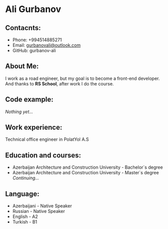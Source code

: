 # Ali Gurbanov

## Contacnts:
- Phone: +994514885271
- Email: gurbanovali@outlook.com
- GitHub: gurbanov-ali

## About Me:
I work as a road engineer, but my goal is to become a front-end developer. And thanks to **RS School**, after work I do the course.

## Code example:
*Nothing yet…*

## Work experience:
Technical office engineer in PolatYol A.S

## Education and courses:
- Azerbaijan Architecture and Construction University - Bachelor`s degree
- Azerbaijan Architecture and Construction University - Master`s degree *Continuing...*

## Language:
- Azerbaijani - Native Speaker
- Russian - Native Speaker
- English - A2 
- Turkish - B1
